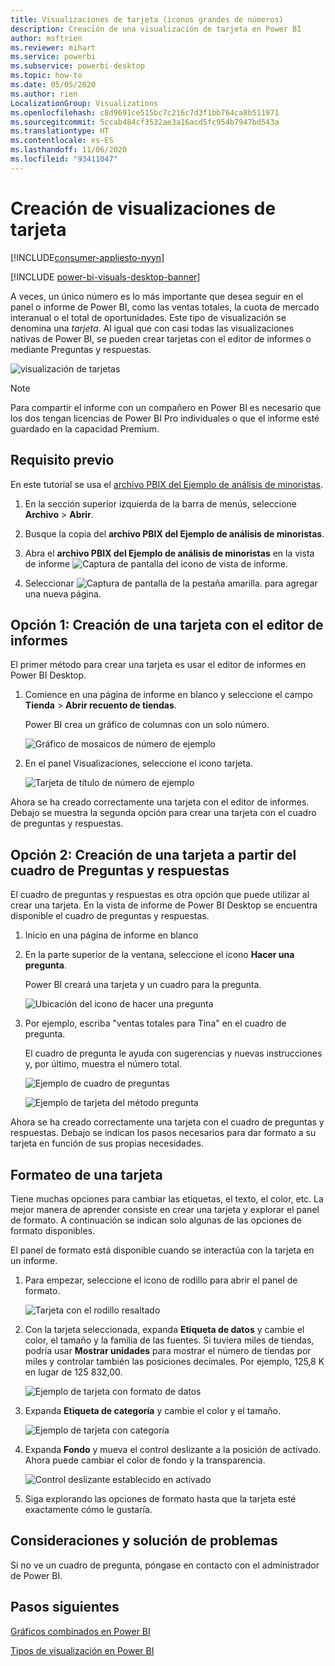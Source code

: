 ```yaml
---
title: Visualizaciones de tarjeta (iconos grandes de números)
description: Creación de una visualización de tarjeta en Power BI
author: msftrien
ms.reviewer: mihart
ms.service: powerbi
ms.subservice: powerbi-desktop
ms.topic: how-to
ms.date: 05/05/2020
ms.author: rien
LocalizationGroup: Visualizations
ms.openlocfilehash: c8d9691ce515bc7c216c7d3f1bb764ca8b511971
ms.sourcegitcommit: 5ccab484cf3532ae3a16acd5fc954b7947bd543a
ms.translationtype: HT
ms.contentlocale: es-ES
ms.lasthandoff: 11/06/2020
ms.locfileid: "93411047"
---
```

# <a name="create-card-visualizations"></a>Creación de visualizaciones de tarjeta

[!INCLUDE[consumer-appliesto-nyyn](../includes/consumer-appliesto-nyyn.md)]

[!INCLUDE [power-bi-visuals-desktop-banner](../includes/power-bi-visuals-desktop-banner.md)]

A veces, un único número es lo más importante que desea seguir en el panel o informe de Power BI, como las ventas totales, la cuota de mercado interanual o el total de oportunidades. Este tipo de visualización se denomina una *tarjeta*. Al igual que con casi todas las visualizaciones nativas de Power BI, se pueden crear tarjetas con el editor de informes o mediante Preguntas y respuestas.

![visualización de tarjetas](media/power-bi-visualization-card/pbi-opptuntiescard.png)

> [!NOTE]
> Para compartir el informe con un compañero en Power BI es necesario que los dos tengan licencias de Power BI Pro individuales o que el informe esté guardado en la capacidad Premium.

## <a name="prerequisite"></a>Requisito previo

En este tutorial se usa el [archivo PBIX del Ejemplo de análisis de minoristas](https://download.microsoft.com/download/9/6/D/96DDC2FF-2568-491D-AAFA-AFDD6F763AE3/Retail%20Analysis%20Sample%20PBIX.pbix).

1. En la sección superior izquierda de la barra de menús, seleccione **Archivo** \> **Abrir**.
   
2. Busque la copia del **archivo PBIX del Ejemplo de análisis de minoristas**.

1. Abra el **archivo PBIX del Ejemplo de análisis de minoristas** en la vista de informe ![Captura de pantalla del icono de vista de informe](media/power-bi-visualization-kpi/power-bi-report-view.png).

1. Seleccionar ![Captura de pantalla de la pestaña amarilla.](media/power-bi-visualization-kpi/power-bi-yellow-tab.png) para agregar una nueva página.

## <a name="option-1-create-a-card-using-the-report-editor"></a>Opción 1: Creación de una tarjeta con el editor de informes

El primer método para crear una tarjeta es usar el editor de informes en Power BI Desktop.

1. Comience en una página de informe en blanco y seleccione el campo **Tienda** \> **Abrir recuento de tiendas**.

    Power BI crea un gráfico de columnas con un solo número.

   ![Gráfico de mosaicos de número de ejemplo](media/power-bi-visualization-card/pbi-overview-chart.png)

2. En el panel Visualizaciones, seleccione el icono tarjeta.

   ![Tarjeta de título de número de ejemplo](media/power-bi-visualization-card/power-bi-card-visualization.png)

Ahora se ha creado correctamente una tarjeta con el editor de informes. Debajo se muestra la segunda opción para crear una tarjeta con el cuadro de preguntas y respuestas.

## <a name="option-2-create-a-card-from-the-qa-question-box"></a>Opción 2: Creación de una tarjeta a partir del cuadro de Preguntas y respuestas
El cuadro de preguntas y respuestas es otra opción que puede utilizar al crear una tarjeta. En la vista de informe de Power BI Desktop se encuentra disponible el cuadro de preguntas y respuestas.

1. Inicio en una página de informe en blanco

1. En la parte superior de la ventana, seleccione el icono **Hacer una pregunta**. 

    Power BI creará una tarjeta y un cuadro para la pregunta. 

   ![Ubicación del icono de hacer una pregunta](media/power-bi-visualization-card/power-bi-q-and-a-overview.png)

2. Por ejemplo, escriba "ventas totales para Tina" en el cuadro de pregunta.

    El cuadro de pregunta le ayuda con sugerencias y nuevas instrucciones y, por último, muestra el número total.  

   ![Ejemplo de cuadro de preguntas](media/power-bi-visualization-card/power-bi-q-and-a-box.png)

   ![Ejemplo de tarjeta del método pregunta](media/power-bi-visualization-card/power-bi-q-and-a-card.png)

Ahora se ha creado correctamente una tarjeta con el cuadro de preguntas y respuestas. Debajo se indican los pasos necesarios para dar formato a su tarjeta en función de sus propias necesidades.

## <a name="format-a-card"></a>Formateo de una tarjeta
Tiene muchas opciones para cambiar las etiquetas, el texto, el color, etc. La mejor manera de aprender consiste en crear una tarjeta y explorar el panel de formato. A continuación se indican solo algunas de las opciones de formato disponibles. 

El panel de formato está disponible cuando se interactúa con la tarjeta en un informe. 

1. Para empezar, seleccione el icono de rodillo para abrir el panel de formato. 

    ![Tarjeta con el rodillo resaltado](media/power-bi-visualization-card/power-bi-format-card-2.png)

2. Con la tarjeta seleccionada, expanda **Etiqueta de datos** y cambie el color, el tamaño y la familia de las fuentes. Si tuviera miles de tiendas, podría usar **Mostrar unidades** para mostrar el número de tiendas por miles y controlar también las posiciones decimales. Por ejemplo, 125,8 K en lugar de 125 832,00.

    ![Ejemplo de tarjeta con formato de datos](media/power-bi-visualization-card/power-bi-card-format-2.png)

3.  Expanda **Etiqueta de categoría** y cambie el color y el tamaño.

    ![Ejemplo de tarjeta con categoría](media/power-bi-visualization-card/power-bi-card-format-category.png)

4. Expanda **Fondo** y mueva el control deslizante a la posición de activado.  Ahora puede cambiar el color de fondo y la transparencia.

    ![Control deslizante establecido en activado](media/power-bi-visualization-card/power-bi-format-color-2.png)

5. Siga explorando las opciones de formato hasta que la tarjeta esté exactamente cómo le gustaría. 

## <a name="considerations-and-troubleshooting"></a>Consideraciones y solución de problemas

Si no ve un cuadro de pregunta, póngase en contacto con el administrador de Power BI.

## <a name="next-steps"></a>Pasos siguientes
[Gráficos combinados en Power BI](power-bi-visualization-combo-chart.md)

[Tipos de visualización en Power BI](power-bi-visualization-types-for-reports-and-q-and-a.md)
